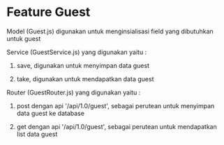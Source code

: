 # Feature Guest 

Model (Guest.js) digunakan untuk menginsialisasi field yang dibutuhkan untuk guest

Service (GuestService.js) yang digunakan yaitu :

1. save, digunakan untuk menyimpan data guest

2. take, digunakan untuk mendapatkan data guest

Router (GuestRouter.js) yang digunakan yaitu :

1. post dengan api '/api/1.0/guest', sebagai perutean untuk menyimpan data guest ke database

2. get dengan api '/api/1.0/guest', sebagai perutean untuk mendapatkan list data guest
